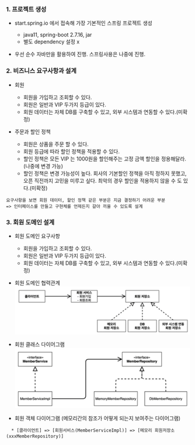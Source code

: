 ### 1. 프로젝트 생성

* start.spring.io 에서 접속해 가장 기본적인 스프링 프로젝트 생성
  * java11, spring-boot 2.7.16, jar
  * 별도 dependency 설정 x

* 우선 순수 자바만을 활용하여 진행. 스프링사용은 나중에 진행.

### 2. 비즈니스 요구사항과 설계

* 회원 
  * 회원을 가입하고 조회할 수 있다.
  * 회원은 일반과 VIP 두가지 등급이 있다.
  * 회원 데이터는 자체 DB를 구축할 수 있고, 외부 시스템과 연동할 수 있다.(미확정)


* 주문과 할인 정책
  * 회원은 상품을 주문 할 수 있다.
  * 회원 등급에 따라 할인 정책을 적용할 수 있다.
  * 할인 정책은 모든 VIP 는 1000원을 할인해주는 고정 금액 할인을 정용해달라. (나중에 변경 가능)
  * 할인 정책은 변경 가능성이 높다. 회사의 기본할인 정책을 아직 정하지 못했고, 오픈 직전까지 고민을 미루고 싶다. 최악의 경우 할인을 적용하지 않을 수 도 있다.(미확정)
  

```text
요구사항을 보면 회원 데이터, 할인 정책 같은 부분은 지금 결정하기 어려운 부분
=> 인터페이스를 만들고 구현체를 언제든지 갈아 끼울 수 있도록 설계
```

### 3. 회원 도메인 설계

* 회원 도메인 요구사항
  * 회원을 가입하고 조회할 수 있다.
  * 회원은 일반과 VIP 두가지 등급이 있다.
  * 회원 데이터는 자체 DB를 구축할 수 있고, 외부 시스템과 연동할 수 있다.(미확정)
  
* 회원 도메인 협력관계
![회원 도메인 협력관계](imgs/img2.png)


* 회원 클래스 다이어그램
![img.png](imgs/회원%20클래스%20다이어그램.png)


* 회원 객체 다이어그램 (메모리간의 참조가 어떻게 되는지 보여주는 다이어그램)
```text
  * [클라이언트] => [회원서비스(MemberServiceImpl)] => [메모리 회원저장소(xxxMemberRepository)]
```


